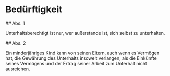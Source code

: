 # Bedürftigkeit



\#\# Abs. 1

 Unterhaltsberechtigt ist nur, wer außerstande ist, sich selbst zu unterhalten.

\#\# Abs. 2

 Ein minderjähriges Kind kann von seinen Eltern, auch wenn es Vermögen hat, die Gewährung des Unterhalts insoweit verlangen, als die Einkünfte seines Vermögens und der Ertrag seiner Arbeit zum Unterhalt nicht ausreichen. 

